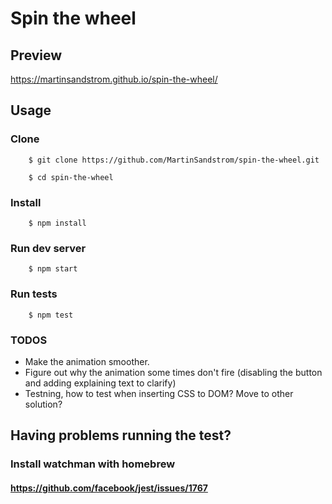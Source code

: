 # Spin the wheel


## Preview
https://martinsandstrom.github.io/spin-the-wheel/


## Usage

### Clone

```console
    $ git clone https://github.com/MartinSandstrom/spin-the-wheel.git
```

```console
    $ cd spin-the-wheel
```

### Install

```console
    $ npm install
```

### Run dev server

```console
    $ npm start
```

### Run tests

```console
    $ npm test
```


### TODOS
* Make the animation smoother.
* Figure out why the animation some times don't fire (disabling the button and adding explaining text to clarify)
* Testning, how to test when inserting CSS to DOM? Move to other solution?

## Having problems running the test?

### Install watchman with homebrew
#### https://github.com/facebook/jest/issues/1767
